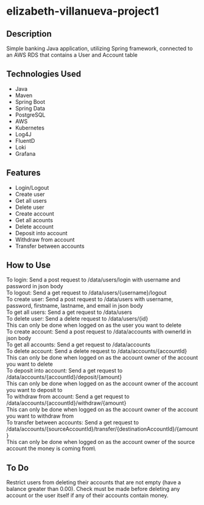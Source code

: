 # elizabeth-villanueva-project1

## Description
Simple banking Java application, utilizing Spring framework, connected to an AWS RDS that contains a User and Account table

## Technologies Used
* Java
* Maven
* Spring Boot
* Spring Data
* PostgreSQL
* AWS
* Kubernetes
* Log4J
* FluentD
* Loki
* Grafana

## Features
* Login/Logout
* Create user
* Get all users
* Delete user
* Create account
* Get all acounts
* Delete account
* Deposit into account
* Withdraw from account
* Transfer between accounts

## How to Use
To login: Send a post request to /data/users/login with username and password in json body\
To logout: Send a get request to /data/users/{username}/logout\
To create user: Send a post request to /data/users with username, password, firstname, lastname, and email in json body\
To get all users: Send a get request to /data/users\
To delete user: Send a delete request to /data/users/{id}\
  This can only be done when logged on as the user you want to delete\
To create account: Send a post request to /data/accounts with ownerId in json body\
To get all accounts: Send a get request to /data/accounts\
To delete account: Send a delete request to /data/accounts/{accountId}\
  This can only be done when logged on as the account owner of the account you want to delete\
To deposit into account: Send a get request to /data/accounts/{accountId}/deposit/{amount}\
  This can only be done when logged on as the account owner of the account you want to deposit to\
To withdraw from account: Send a get request to /data/accounts/{accountId}/withdraw/{amount}\
  This can only be done when logged on as the account owner of the account you want to withdraw from\
To transfer between accounts: Send a get request to /data/accounts/{sourceAccountId}/transfer/{destinationAccountId}/{amount}\
  This can only be done when logged on as the account owner of the source account the money is coming from\

## To Do
Restrict users from deleting their accounts that are not empty (have a balance greater than 0.00).  Check must be made before deleting any account or the user itself if any of their accounts contain money.

